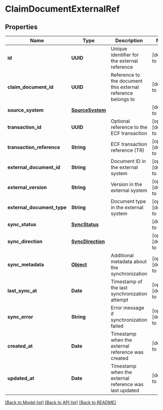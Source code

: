 # ClaimDocumentExternalRef
## Properties

| Name | Type | Description | Notes |
|------------ | ------------- | ------------- | -------------|
| **id** | **UUID** | Unique identifier for the external reference | [default to null] |
| **claim\_document\_id** | **UUID** | Reference to the document this external reference belongs to | [default to null] |
| **source\_system** | [**SourceSystem**](SourceSystem.md) |  | [default to null] |
| **transaction\_id** | **UUID** | Optional reference to the ECF transaction | [optional] [default to null] |
| **transaction\_reference** | **String** | ECF transaction reference (TR) | [optional] [default to null] |
| **external\_document\_id** | **String** | Document ID in the external system | [optional] [default to null] |
| **external\_version** | **String** | Version in the external system | [optional] [default to null] |
| **external\_document\_type** | **String** | Document type in the external system | [optional] [default to null] |
| **sync\_status** | [**SyncStatus**](SyncStatus.md) |  | [default to null] |
| **sync\_direction** | [**SyncDirection**](SyncDirection.md) |  | [optional] [default to null] |
| **sync\_metadata** | [**Object**](.md) | Additional metadata about the synchronization | [optional] [default to null] |
| **last\_sync\_at** | **Date** | Timestamp of the last synchronization attempt | [optional] [default to null] |
| **sync\_error** | **String** | Error message if synchronization failed | [optional] [default to null] |
| **created\_at** | **Date** | Timestamp when the external reference was created | [default to null] |
| **updated\_at** | **Date** | Timestamp when the external reference was last updated | [default to null] |

[[Back to Model list]](../README.md#documentation-for-models) [[Back to API list]](../README.md#documentation-for-api-endpoints) [[Back to README]](../README.md)

